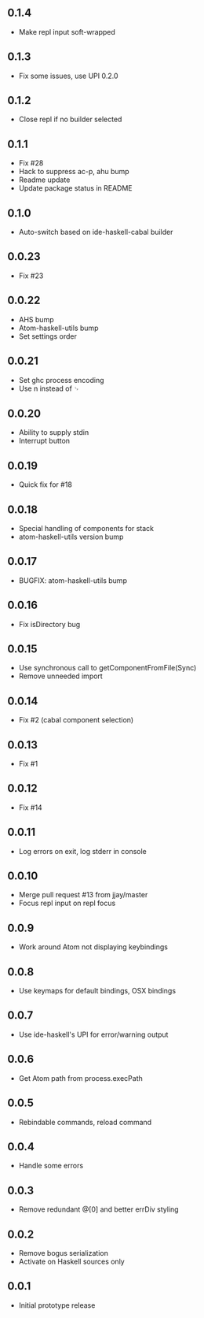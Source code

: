 ## 0.1.4
* Make repl input soft-wrapped

## 0.1.3
* Fix some issues, use UPI 0.2.0

## 0.1.2
* Close repl if no builder selected

## 0.1.1
* Fix #28
* Hack to suppress ac-p, ahu bump
* Readme update
* Update package status in README

## 0.1.0
* Auto-switch based on ide-haskell-cabal builder

## 0.0.23
* Fix #23

## 0.0.22
* AHS bump
* Atom-haskell-utils bump
* Set settings order

## 0.0.21
* Set ghc process encoding
* Use n instead of ␊

## 0.0.20
* Ability to supply stdin
* Interrupt button

## 0.0.19
* Quick fix for #18

## 0.0.18
* Special handling of components for stack
* atom-haskell-utils version bump

## 0.0.17
* BUGFIX: atom-haskell-utils bump

## 0.0.16
* Fix isDirectory bug

## 0.0.15
* Use synchronous call to getComponentFromFile(Sync)
* Remove unneeded import

## 0.0.14
* Fix #2 (cabal component selection)

## 0.0.13
* Fix #1

## 0.0.12
* Fix #14

## 0.0.11
* Log errors on exit, log stderr in console

## 0.0.10
* Merge pull request #13 from jjay/master
* Focus repl input on repl focus

## 0.0.9
* Work around Atom not displaying keybindings

## 0.0.8
* Use keymaps for default bindings, OSX bindings

## 0.0.7
* Use ide-haskell's UPI for error/warning output

## 0.0.6
* Get Atom path from process.execPath

## 0.0.5
* Rebindable commands, reload command

## 0.0.4
* Handle some errors

## 0.0.3
* Remove redundant @[0] and better errDiv styling

## 0.0.2
* Remove bogus serialization
* Activate on Haskell sources only

## 0.0.1
* Initial prototype release
